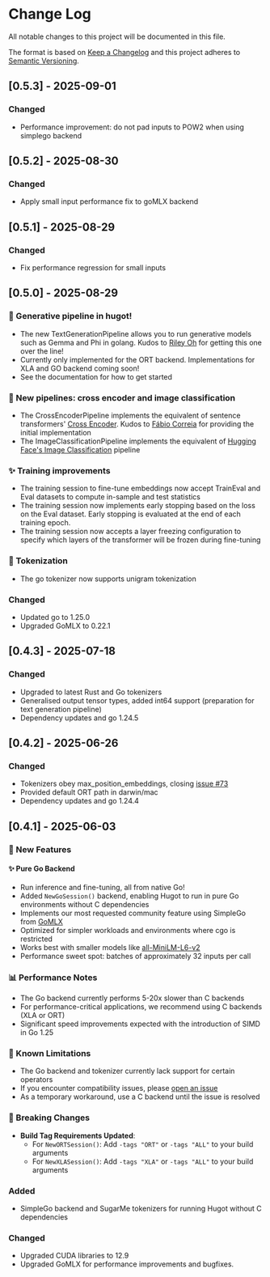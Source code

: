 # Change Log
All notable changes to this project will be documented in this file.

The format is based on [Keep a Changelog](http://keepachangelog.com/)
and this project adheres to [Semantic Versioning](http://semver.org/).

## [0.5.3] - 2025-09-01

### Changed

- Performance improvement: do not pad inputs to POW2 when using simplego backend

## [0.5.2] - 2025-08-30

### Changed

- Apply small input performance fix to goMLX backend 

## [0.5.1] - 2025-08-29

### Changed

- Fix performance regression for small inputs

## [0.5.0] - 2025-08-29

### 🚀 Generative pipeline in hugot!

- The new TextGenerationPipeline allows you to run generative models such as Gemma and Phi in golang. Kudos to [Riley Oh](https://github.com/riley-oh6) for getting this one
over the line!
- Currently only implemented for the ORT backend. Implementations for XLA and GO backend coming soon!
- See the documentation for how to get started

### 🚀 New pipelines: cross encoder and image classification

- The CrossEncoderPipeline implements the equivalent of sentence transformers' [Cross Encoder](https://sbert.net/docs/package_reference/cross_encoder/cross_encoder.html). Kudos to
[Fábio Correia](https://github.com/fabiodcorreia) for providing the initial implementation
- The ImageClassificationPipeline implements the equivalent of [Hugging Face's Image Classification](https://huggingface.co/tasks/image-classification) pipeline

### ✨ Training improvements

- The training session to fine-tune embeddings now accept TrainEval and Eval datasets to compute in-sample and test statistics
- The training session now implements early stopping based on the loss on the Eval dataset. Early stopping is evaluated at the end of each training epoch.
- The training session now accepts a layer freezing configuration to specify which layers of the transformer will be frozen during fine-tuning

### 📝 Tokenization

- The go tokenizer now supports unigram tokenization

### Changed

- Updated go to 1.25.0
- Upgraded GoMLX to 0.22.1

## [0.4.3] - 2025-07-18

### Changed

- Upgraded to latest Rust and Go tokenizers
- Generalised output tensor types, added int64 support (preparation for text generation pipeline) 
- Dependency updates and go 1.24.5

## [0.4.2] - 2025-06-26

### Changed

- Tokenizers obey max_position_embeddings, closing [issue #73](https://github.com/knights-analytics/hugot/issues/73)
- Provided default ORT path in darwin/mac
- Dependency updates and go 1.24.4

## [0.4.1] - 2025-06-03

### 🚀 New Features

#### ✨ Pure Go Backend
- Run inference and fine-tuning, all from native Go!
- Added `NewGoSession()` backend, enabling Hugot to run in pure Go environments without C dependencies
- Implements our most requested community feature using SimpleGo from [GoMLX](https://github.com/gomlx/gomlx)
- Optimized for simpler workloads and environments where cgo is restricted
- Works best with smaller models like [all-MiniLM-L6-v2](https://huggingface.co/sentence-transformers/all-MiniLM-L6-v2)
- Performance sweet spot: batches of approximately 32 inputs per call

### 📊 Performance Notes
- The Go backend currently performs 5-20x slower than C backends
- For performance-critical applications, we recommend using C backends (XLA or ORT)
- Significant speed improvements expected with the introduction of SIMD in Go 1.25

### 🐞 Known Limitations
- The Go backend and tokenizer currently lack support for certain operators
- If you encounter compatibility issues, please [open an issue](https://github.com/knights-analytics/hugot/issues/new)
- As a temporary workaround, use a C backend until the issue is resolved

### 🚨 Breaking Changes
- **Build Tag Requirements Updated**:
    - For `NewORTSession()`: Add `-tags "ORT"` or `-tags "ALL"` to your build arguments
    - For `NewXLASession()`: Add `-tags "XLA"` or `-tags "ALL"` to your build arguments

### Added

- SimpleGo backend and SugarMe tokenizers for running Hugot without C dependencies

### Changed

- Upgraded CUDA libraries to 12.9
- Upgraded GoMLX for performance improvements and bugfixes.
